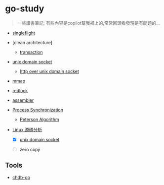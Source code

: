 # go-study
> 一些讀書筆記; 有些內容是copilot幫我補上的,常常回頭看發現是有問題的...

- [singleflight](./singleflight/README.md)
- [clean architecture]
    - [transaction](./clean_architecture/README.md)
- [unix domain socket](./unix_domain_socket/README.md)
    - [http over unix domain socket](./unix_domain_socket/http_over_unix_socket/README.md)
- [mmap](./mmap/README.md)
- [redlock](https://github.com/adrian-lin-1-0-0/redlock)
- [assembler](https://github.com/adrian-lin-1-0-0/assembly-go)

- [Process Synchronization](./os/process_synchronization/README.md)
    - [Peterson Algorithm](./os/process_synchronization/peterson/README.md)

- [Linux 源碼分析](https://github.com/liexusong/linux-source-code-analyze/tree/master?tab=readme-ov-file)
    - [x] [unix domain socket](https://github.com/liexusong/linux-source-code-analyze/blob/master/unix-domain-sockets.md)
    - [ ] zero copy


## Tools

- [chdb-go](./tools/chdb/README.md)
